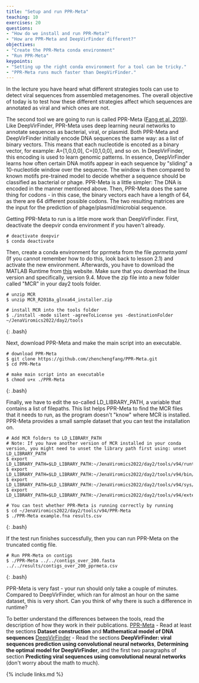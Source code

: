 ```yaml
---
title: "Setup and run PPR-Meta"
teaching: 10
exercises: 20
questions:
- "How do we install and run PPR-Meta?"
- "How are PPR-Meta and DeepVirFinder different?"
objectives:
- "Create the PPR-Meta conda environment"
- "Run PPR-Meta"
keypoints:
- "Setting up the right conda environment for a tool can be tricky."
- "PPR-Meta runs much faster than DeepVirFinder."
---
```


In the lecture you have heard what different strategies tools can use to detect viral sequences from assembled metagenomes. The overall objective of today is to test how these different strategies affect which sequences are annotated as viral and which ones are not.

The second tool we are going to run is called PPR-Meta ([Fang et al. 2019](https://academic.oup.com/gigascience/article/8/6/giz066/5521157)). Like DeepVirFinder, PPR-Meta uses deep learning neural networks to annotate sequences as bacterial, viral, or plasmid. Both PPR-Meta and DeepVirFinder initially encode DNA sequences the same way: as a list of binary vectors. This means that each nucleotide is encoted as a binary vector, for example: A=[1,0,0,0], C=[0,1,0,0], and so on. In DeepVirFinder, this encoding is used to learn genomic patterns. In essence, DeepVirFinder learns how often certain DNA motifs appear in each sequence by "sliding" a 10-nucleotide window over the sequence. The window is then compared to known motifs pre-trained model to decide whether a sequence should be classified as bacterial or phage. PPR-Meta is a little simpler: The DNA is encoded in the manner mentioned above. Then, PPR-Meta does the same thing for codons - in this case, the binary vectors each have a length of 64, as there are 64 different possible codons. The two resulting matrices are the input for the prediction of phage/plasmid/microbial sequence.

Getting PPR-Meta to run is a little more work than DeepVirFinder. First, deactivate the deepvir conda environment if you haven't already. 

~~~
# deactivate deepvir
$ conda deactivate
~~~


Then, create a conda environment for pprmeta from the file *pprmeta.yaml* (If you cannot remember how to do this, look back to lesson 2.1) and activate the new environment. Afterwards, you have to download the MATLAB Runtime from [this](https://nl.mathworks.com/products/compiler/matlab-runtime.html) website. Make sure that you download the linux version and specifically, version 9.4. Move the zip file into a new folder called "MCR" in your day2 tools folder.

~~~
# unzip MCR
$ unzip MCR_R2018a_glnxa64_installer.zip

# install MCR into the tools folder
$ ./install -mode silent -agreeToLicense yes -destinationFolder ~/JenaViromics2022/day2/tools
~~~
{: .bash}


Next, download PPR-Meta and make the main script into an executable.

~~~
# download PPR-Meta
$ git clone https://github.com/zhenchengfang/PPR-Meta.git
$ cd PPR-Meta

# make main script into an executable
$ chmod u+x ./PPR-Meta
~~~
{: .bash}


Finally, we have to edit the so-called LD_LIBRARY_PATH, a variable that contains a list of filepaths. This list helps PPR-Meta to find the MCR files that it needs to run, as the program doesn't "know" where MCR is installed. PPR-Meta provides a small sample dataset that you can test the installation on.

~~~
# Add MCR folders to LD_LIBRARY_PATH
# Note: If you have another version of MCR installed in your conda version, you might need to unset the library path first using: unset LD_LIBRARY_PATH
$ export LD_LIBRARY_PATH=$LD_LIBRARY_PATH:~/JenaViromics2022/day2/tools/v94/runtime/glnxa64
$ export LD_LIBRARY_PATH=$LD_LIBRARY_PATH:~/JenaViromics2022/day2/tools/v94/bin/glnxa64
$ export LD_LIBRARY_PATH=$LD_LIBRARY_PATH:~/JenaViromics2022/day2/tools/v94/sys/os/glnxa64
$ export LD_LIBRARY_PATH=$LD_LIBRARY_PATH:~/JenaViromics2022/day2/tools/v94/extern/bin/glnxa64

# You can test whether PPR-Meta is running correctly by running
$ cd ~/JenaViromics2022/day2/tools/v94/PPR-Meta
$ ./PPR-Meta example.fna results.csv
~~~
{: .bash}


If the test run finishes successfully, then you can run PPR-Meta on the truncated contig file.

~~~
# Run PPR-Meta on contigs
$ ./PPR-Meta ../../contigs_over_200.fasta ../../results/contigs_over_200_pprmeta.csv
~~~
{: .bash}

PPR-Meta is very fast - your run should only take a couple of minutes. Compared to DeepVirFinder, which ran for almost an hour on the same dataset, this is very short. Can you think of why there is such a difference in runtime?

To better understand the differences between the tools, read the description of how they work in their publications.
[PPR-Meta](https://academic.oup.com/gigascience/article/8/6/giz066/5521157) - Read at least the sections **Dataset construction** and **Mathematical model of DNA sequences**
[DeepVirFinder](https://link.springer.com/article/10.1007/s40484-019-0187-4) - Read the sections **DeepVirFinder: viral sequences prediction using convolutional neural networks**, **Determining the optimal model for DeepVirFinder**, and the first two paragraphs of section **Predicting viral sequences using convolutional neural networks** (don't worry about the math to much).


{% include links.md %}

